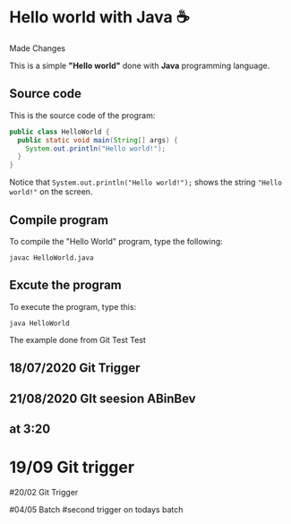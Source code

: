 # Hello world with Java :coffee:

Made Changes

This is a simple **"Hello world"** done with **Java** programming language.

## Source code

This is the source code of the program:

```java
public class HelloWorld {
  public static void main(String[] args) {
    System.out.println("Hello world!");
  }
}
```

Notice that `System.out.println("Hello world!");` shows the string `"Hello world!"` on the screen.

## Compile program

To compile the "Hello World" program, type the following:

```console
javac HelloWorld.java
```

## Excute the program

To execute the program, type this:

```console
java HelloWorld
```
The example done from Git
Test
Test

## 18/07/2020 Git Trigger

## 21/08/2020 GIt seesion ABinBev 
## at 3:20
# 19/09 Git trigger
#20/02 Git Trigger

#04/05 Batch
#second trigger on todays batch
